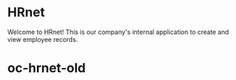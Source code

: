 # HRnet
Welcome to HRnet! This is our company's internal application to create and view employee records.

# oc-hrnet-old
